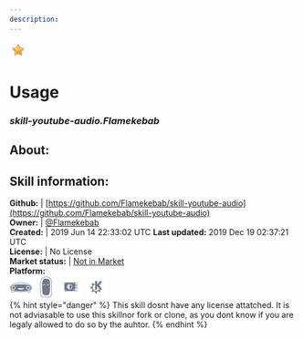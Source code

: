 ```yaml
---  
description:   
---  
```

![](../.gitbook/assets/star.png)  
# Usage  
### _skill-youtube-audio.Flamekebab_  
## About:  


## Skill information:  
**Github:** | [https://github.com/Flamekebab/skill-youtube-audio](https://github.com/Flamekebab/skill-youtube-audio)  
**Owner:** | [@Flamekebab](https://github.com/Flamekebab)  
**Created:** | 2019 Jun 14 22:33:02 UTC  **Last updated:** 2019 Dec 19 02:37:21 UTC  
**License:** | No License  
**Market status:** | [Not in Market](https://market.mycroft.ai/skill/)  
**Platform:**  
 ![](../.gitbook/assets/mark-1-icon.png)  ![](../.gitbook/assets/mark-2-icon.png)  ![](../.gitbook/assets/picroft-icon.png)  ![](../.gitbook/assets/kde.png)   
{% hint style="danger" %}
This skill dosnt have any license attatched. It is not adviasable to use this skillnor fork or clone, as you dont know if you are legaly allowed to do so by the auhtor.
{% endhint %}
